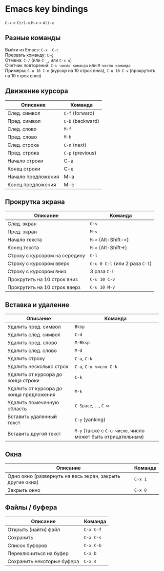 # Emacs key bindings

`C-x` = `Ctrl-x`
`M-x` = `Alt-x`

## Разные команды
Выйти из Emacs: `C-x  C-c`  
Прервать команду: `C-g`  
Отмена: `C-/` (или `C-_`, или `C-x u`)  
Счетчик повторений: `C-u число команда` или `M-число команда`  
Примеры: `C-u 10 C-n` (курсор на 10 строк вниз), `C-u 10 C-v` (прокрутить на 10 строк вниз)

## Движение курсора
Описание | Команда
----- | -----
След. символ | `C-f` (forward)
Пред. символ | `C-b` (backward)
След. слово | `M-f`
Пред. слово | `M-b`
След. строка | `C-n` (next)
Пред. строка | `C-p` (previous)
Начало строки | C-a
Конец строки | C-e
Начало предложения | M-a
Конец предложения | M-e

## Прокрутка экрана
Описание | Команда
----- | ------
След. экран | `C-v`
Пред. экран | `M-v`
Начало текста | `M-<` (Alt-Shift-<)
Конец текста | `M->` (Alt-Shift->)
Строку с курсором на середину | `C-l`
Строку с курсором вверх  | `C-u 0 C-l` (или 2 раза `C-l`)
Строку с курсором вниз  | 3 раза `C-l`
Прокрутить на 10 строк вниз | `C-u 10 C-v`
Прокрутить на 10 строк вверз | `C-u 10 M-v`

## Вставка и удаление
Описание | Команда
----- | ------
Удалить пред. символ | `Bksp`
Удалить след. символ | `C-d`
Удалить пред. слово | `M-Bksp`
Удалить след. слово | `M-d`
Удалить строку | `C-a`, `C-k`
Удалить несколько строк | `C-a`, `C-u число C-k`
Удалить от курсора до конца строки | `C-k`
Удалить от курсора до конца предложения | `M-k`
Удалить помеченную область | `C-Space`, ..., `C-w`
Вставить удаленный текст | `C-y` (yanking)
Вставить другой текст | `M-y` (также с `C-u число`, число может быть отрицательным)

## Окна
Описание | Команда
----- | ------
Одно окно (развернуть на весь экран, закрыть другие окна) | `C-x 1`
Закрыть окно | `C-x 0`

## Файлы / буфера
Описание | Команда
----- | ------
Открыть (найти) файл | `C-x C-f`
Сохранить | `C-x C-s`
Список буферов | `C-x C-b`
Переключиться на буфер | `C-x b`
Сохранить некоторые буфера | `C-x s`
